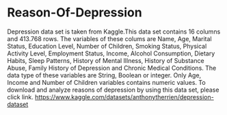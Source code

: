# Reason-Of-Depression

Depression data set is taken from Kaggle.This data set contains 16 columns and 413.768 rows. The variables of these colums are Name, Age, Marital Status, Education Level, Number of Children, Smoking Status, Physical Activity Level, Employment Status, Income, Alcohol Consumption, Dietary Habits, Sleep Patterns, History of Mental Illness, History of Substance Abuse, Family History of Depression and Chronic Medical Conditions. The data type of these variables are String, Boolean or integer. Only Age, Income and Number of Children variables contains numeric values. To download and analyze reasons of depression by using this data set, please click link. 
https://www.kaggle.com/datasets/anthonytherrien/depression-dataset
